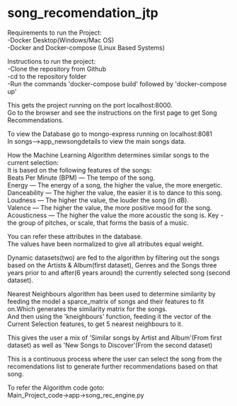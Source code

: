 # song_recomendation_jtp
Requirements to run the Project:  
  -Docker Desktop(Windows/Mac OS)  
  -Docker and Docker-compose (Linux Based Systems)  
  
Instructions to run the project:  
  -Clone the repository from Github  
  -cd to the repository folder  
  -Run the commands 'docker-compose build' followed by 'docker-compose up'  
  
This gets the project running on the port localhost:8000.   
Go to the browser and see the instructions on the first page to get Song Recommendations.     
  
To view the Database go to mongo-express running on localhost:8081  
In songs-->app_newsongdetails to view the main songs data.  


How the Machine Learning Algorithm determines similar songs to the current selection:  
  It is based on the following features of the songs:  
    Beats Per Minute (BPM) — The tempo of the song.  
    Energy — The energy of a song, the higher the value, the more energetic.  
    Danceability — The higher the value, the easier it is to dance to this song.  
    Loudness — The higher the value, the louder the song (in dB).  
    Valence — The higher the value, the more positive mood for the song.  
    Acousticness — The higher the value the more acoustic the song is.
    Key - the group of pitches, or scale, that forms the basis of a music.  
  
  You can refer these attributes in the database.  
  The values have been normalized to give all atributes equal weight.
  
  Dynamic datasets(two) are fed to the algorithm by filtering out the songs based on the Artists & Album(first dataset), Genres and the Songs three years prior to and after(6 years around) the currently selected song (second dataset).  
    
  Nearest Neighbours algorithm has been used to determine similarity by feeding the model a sparce_matrix of songs and their features to fit on.Which generates the similarity matrix for the songs.  
  And then using the 'kneighbours' function, feeding it the vector of the Current Selection features, to get 5 nearest neighbours to it.  
  
  This gives the user a mix of 'Similar songs by Artist and Album'(From first dataset) as well as 'New Songs to Discover'(From the second dataset)    
    
  This is a continuous process where the user can select the song from the recomendations list to generate further recommendations based on that song.  
  
  To refer the Algorithm code goto:    
  Main_Project_code->app->song_rec_engine.py  
  
  
